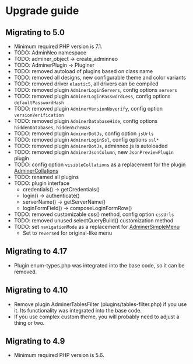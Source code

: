 Upgrade guide
=============

Migrating to 5.0
----------------

- Minimum required PHP version is 7.1.
- TODO: AdminNeo namespace
- TODO: adminer_object -> create_adminneo
- TODO: AdminerPlugin -> Pluginer
- TODO: removed autoload of plugins based on class name
- TODO: removed all designs, new configurable theme and color variants
- TODO: removed driver `elastic5`, all drivers can be compiled
- TODO: removed plugin `AdminerLoginServers`, config options `servers`
- TODO: removed plugin `AdminerLoginPasswordLess`, config options `defaultPasswordHash`
- TODO: removed plugin `AdminerVersionNoverify`, config option `versionVerification`
- TODO: removed plugin `AdminerDatabaseHide`, config options `hiddenDatabases`, `hiddenSchemas`
- TODO: removed plugin `AdminerDotJs`, config option `jsUrls`
- TODO: removed plugin `AdminerLoginSsl`, config options `ssl*`
- TODO: removed plugin `AdminerDotJs`, adminneo.js is autoloaded
- TODO: removed plugin `AdminerJsonColumn`, new `JsonPreviewPlugin` plugin
- TODO: config option `visibleCollations` as a replacement for the plugin [AdminerCollations](https://github.com/pematon/adminer-plugins#adminercollations)
- TODO: renamed all plugins
- TODO: plugin interface
    - credentials() -> getCredentials()
    - login() -> authenticate()
    - serverName() -> getServerName()
    - loginFormField() -> composeLoginFormRow()
- TODO: removed customizable css() method, config option `cssUrls`
- TODO: removed unused selectQueryBuild() customization method
- TODO: set `navigationMode` as a replacement for [AdminerSimpleMenu](https://github.com/pematon/adminer-plugins?tab=readme-ov-file#adminersimplemenu)
    - Set to `reversed` for original-like menu

Migrating to 4.17
-----------------

- Plugin enum-types.php was integrated into the base code, so it can be removed.

Migrating to 4.10
-----------------

- Remove plugin AdminerTablesFilter (plugins/tables-filter.php) if you use it. Its functionality was integrated into the
  base code.
- If you use complex custom theme, you will probably need to adjust a thing or two.

Migrating to 4.9
----------------

- Minimum required PHP version is 5.6.
